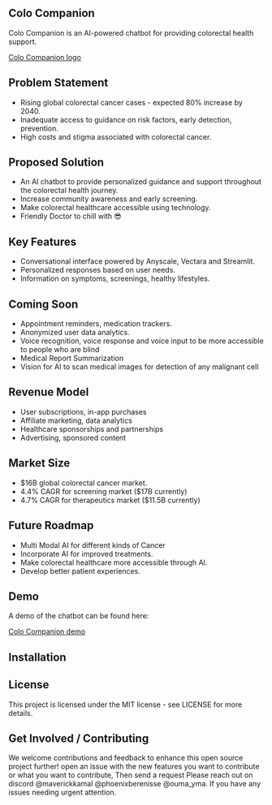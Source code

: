 ## Colo Companion

Colo Companion is an AI-powered chatbot for providing colorectal health support.

[Colo Companion logo](data/OIG.jpeg)

## Problem Statement

- Rising global colorectal cancer cases - expected 80% increase by 2040. 
- Inadequate access to guidance on risk factors, early detection, prevention.
- High costs and stigma associated with colorectal cancer.

## Proposed Solution

- An AI chatbot to provide personalized guidance and support throughout the colorectal health journey.
- Increase community awareness and early screening.
- Make colorectal healthcare accessible using technology.
- Friendly Doctor to chill with 😎

## Key Features

- Conversational interface powered by Anyscale, Vectara and Streamlit.
- Personalized responses based on user needs.  
- Information on symptoms, screenings, healthy lifestyles.

## Coming Soon 
- Appointment reminders, medication trackers.
- Anonymized user data analytics.
- Voice recognition, voice response and voice input to be more accessible to people who are blind
- Medical Report Summarization
- Vision for AI to scan medical images for detection of any malignant cell

## Revenue Model 

- User subscriptions, in-app purchases
- Affiliate marketing, data analytics
- Healthcare sponsorships and partnerships  
- Advertising, sponsored content

## Market Size

- $16B global colorectal cancer market.
- 4.4% CAGR for screening market ($17B currently)  
- 4.7% CAGR for therapeutics market ($11.5B currently)

## Future Roadmap

- Multi Modal AI for different kinds of Cancer
- Incorporate AI for improved treatments.
- Make colorectal healthcare more accessible through AI.
- Develop better patient experiences. 

## Demo
A demo of the chatbot can be found here:

[Colo Companion demo](https://hack2023-vectara-withui-chatbot-k9uuqkefecwmsmgdvspbes.streamlit.app/)

## Installation




## License
This project is licensed under the MIT license - see LICENSE for more details.
## Get Involved / Contributing
We welcome contributions and feedback to enhance this open source project further! 
open an issue with the new features you want to contribute or what you want to contribute,
Then send a request
Please reach out on discord @maverickkamal @phoenixberenisse @ouma_yma.
If you have any issues needing urgent attention.
